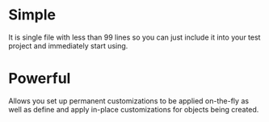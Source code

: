 Simple
======
 
It is single file with less than 99 lines so you can just include it into your test project and immediately start using.


Powerful
========

Allows you set up permanent customizations to be applied on-the-fly as well as define and apply in-place customizations for objects being created.
